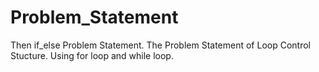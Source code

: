# Problem_Statement
Then if_else Problem Statement.
The Problem Statement of Loop Control Stucture.
Using for loop and while loop.
